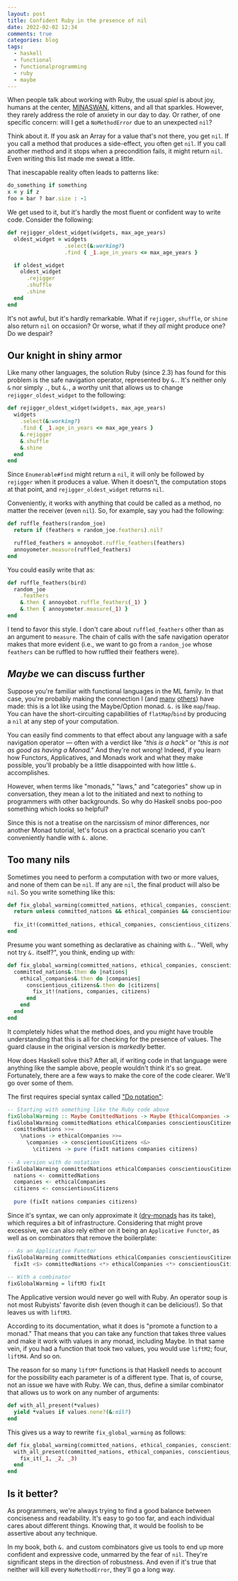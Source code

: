 ```yaml
---
layout: post
title: Confident Ruby in the presence of nil
date: 2022-02-02 12:34
comments: true
categories: blog
tags:
  - haskell
  - functional
  - functionalprogramming
  - ruby
  - maybe
---
```


When people talk about working with Ruby, the usual _spiel_ is about joy, humans at the center, [MINASWAN][minaswan], kittens, and all that sparkles. However, they rarely address the role of anxiety in our day to day. Or rather, of one specific concern: will I get a `NoMethodError` due to an unexpected `nil`?

Think about it. If you ask an Array for a value that's not there, you get `nil`. If you call a method that produces a side-effect, you often get `nil`. If you call another method and it stops when a precondition fails, it might return `nil`. Even writing this list made me sweat a little.

That inescapable reality often leads to patterns like:

```ruby
do_something if something
x = y if z
foo = bar ? bar.size : -1
```

We get used to it, but it's hardly the most fluent or confident way to write code. Consider the following:

```ruby
def rejigger_oldest_widget(widgets, max_age_years)
  oldest_widget = widgets
                  .select(&:working?)
                  .find { _1.age_in_years <= max_age_years }

  if oldest_widget
    oldest_widget
      .rejigger 
      .shuffle
      .shine
  end
end
```

It's not awful, but it's hardly remarkable. What if `rejigger`, `shuffle`, or `shine` also return `nil` on occasion? Or worse, what if they _all_ might produce one? Do we despair?

## Our knight in shiny armor

Like many other languages, the solution Ruby (since 2.3) has found for this problem is the safe navigation operator, represented by `&.`. It's neither only `&` nor simply `.`, but `&.`, a worthy unit that allows us to change `rejigger_oldest_widget` to the following:

```ruby
def rejigger_oldest_widget(widgets, max_age_years)
  widgets
    .select(&:working?)
    .find { _1.age_in_years <= max_age_years }
    &.rejigger
    &.shuffle
    &.shine
  end
end
```

Since `Enumerable#find` might return a `nil`, it will only be followed by `rejigger` when it produces a value. When it doesn't, the computation stops at that point, and `rejigger_oldest_widget` returns `nil`.

Conveniently, it works with anything that could be called as a method, no matter the receiver (even `nil`). So, for example, say you had the following:

```ruby
def ruffle_feathers(random_joe)
  return if (feathers = random_joe.feathers).nil?

  ruffled_feathers = annoyobot.ruffle_feathers(feathers)
  annoyometer.measure(ruffled_feathers)
end
```

You could easily write that as:

```ruby
def ruffle_feathers(bird)
  random_joe
    .feathers
    &.then { annoyobot.ruffle_feathers(_1) }
    &.then { annoyometer.measure(_1) }
end
```

I tend to favor this style. I don't care about `ruffled_feathers` other than as an argument to `measure`. The chain of calls with the safe navigation operator makes that more evident (i.e., we want to go from a `random_joe` whose `feathers` can be ruffled to how ruffled their feathers were).

## _Maybe_ we can discuss further

Suppose you're familiar with functional languages in the ML family. In that case, you're probably making the connection I (and [many][andand] [others][drymonadsmaybe]) have made: this is a lot like using the Maybe/Option monad. `&.` is like `map`/`fmap`. You can have the short-circuiting capabilities of `flatMap`/`bind` by producing a `nil` at any step of your computation.

You can easily find comments to that effect about any language with a safe navigation operator — often with a verdict like _"this is a hack"_ or _"this is not as good as having a Monad."_ And they're not wrong! Indeed, if you learn how Functors, Applicatives, and Monads work and what they make possible, you'll probably be a little disappointed with how little `&.` accomplishes.

However, when terms like "monads," "laws," and "categories" show up in conversation, they mean a lot to the initiated and next to nothing to programmers with other backgrounds. So why do Haskell snobs poo-poo something which looks so helpful?

Since this is not a treatise on the narcissism of minor differences, nor another Monad tutorial, let's focus on a practical scenario you can't conveniently handle with `&.` alone.

## Too many nils

Sometimes you need to perform a computation with two or more values, and none of them can be `nil`. If any are `nil`, the final product will also be `nil`. So you write something like this:

```ruby
def fix_global_warming(committed_nations, ethical_companies, conscientious_citizens)
  return unless committed_nations && ethical_companies && conscientious_citizens
  
  fix_it!(committed_nations, ethical_companies, conscientious_citizens)
end
```

Presume you want something as declarative as chaining with `&.`. "Well, why not try `&.` itself?", you think, ending up with:

```ruby
def fix_global_warming(committed_nations, ethical_companies, conscientious_citizens)
  committed_nations&.then do |nations| 
    ethical_companies&.then do |companies| 
      conscientious_citizens&.then do |citizens| 
        fix_it!(nations, companies, citizens) 
      end
    end
  end
end
```

It completely hides what the method does, and you might have trouble understanding that this is all for checking for the presence of values. The guard clause in the original version is _markedly_ better.

How does Haskell solve this? After all, if writing code in that language were anything like the sample above, people wouldn't think it's so great. Fortunately, there are a few ways to make the core of the code clearer. We'll go over some of them.

The first requires special syntax called ["Do notation"][donotation]:

```haskell
-- Starting with something like the Ruby code above
fixGlobalWarming :: Maybe ComittedNations -> Maybe EthicalCompanies -> Maybe ConscientiousCitizens -> Maybe BetterPlanet
fixGlobalWarming committedNations ethicalCompanies conscientiousCitizens = 
  comittedNations >>= 
    \nations -> ethicalCompanies >>=
      \companies -> conscientiousCitizens <&>
        \citizens -> pure (fixIt nations companies citizens)
      
-- A version with do notation
fixGlobalWarming committedNations ethicalCompanies conscientiousCitizens = do
  nations <- committedNations
  companies <- ethicalCompanies
  citizens <- conscientiousCitizens
  
  pure (fixIt nations companies citizens)
```

Since it's syntax, we can only approximate it ([dry-monads][drymonadsmaybe] has its take), which requires a bit of infrastructure. Considering that might prove excessive, we can also rely either on it being an `Applicative Functor`, as well as on combinators that remove the boilerplate:

```haskell
-- As an Applicative Functor
fixGlobalWarming committedNations ethicalCompanies conscientiousCitizens =
  fixIt <$> committedNations <*> ethicalCompanies <*> conscientiousCitizens
  
-- With a combinator
fixGlobalWarming = liftM3 fixIt
```

The Applicative version would never go well with Ruby. An operator soup is not most Rubyists' favorite dish (even though it can be delicious!). So that leaves us with `liftM3`.

According to its documentation, what it does is "promote a function to a monad." That means that you can take any function that takes three values and make it work with values in any monad, including Maybe. In that same vein, if you had a function that took two values, you would use `liftM2`; four, `liftM4`. And so on. 

The reason for so many `liftM*` functions is that Haskell needs to account for the possibility each parameter is of a different type. That is, of course, not an issue we have with Ruby. We can, thus, define a similar combinator that allows us to work on any number of arguments:

```ruby
def with_all_present(*values)
  yield *values if values.none?(&:nil?)
end
```

This gives us a way to rewrite `fix_global_warming` as follows:

```ruby
def fix_global_warming(committed_nations, ethical_companies, conscientious_citizens)
  with_all_present(committed_nations, ethical_companies, conscientious_citizens) do
    fix_it(_1, _2, _3)
  end
end
```

## Is it better?

As programmers, we're always trying to find a good balance between conciseness and readability. It's easy to go too far, and each individual cares about different things. Knowing that, it would be foolish to be assertive about any technique.

In my book, both `&.` and custom combinators give us tools to end up more confident and expressive code, unmarred by the fear of `nil`. They're significant steps in the direction of robustness. And even if it's true that neither will kill every `NoMethodError`, they'll go a long way.

[andand]: https://github.com/raganwald/andand
[drymonadsmaybe]: https://dry-rb.org/gems/dry-monads/1.0/
[donotation]: https://en.m.wikibooks.org/wiki/Haskell/do_notation
[minaswan]: https://www.wordsense.eu/MINASWAN/
